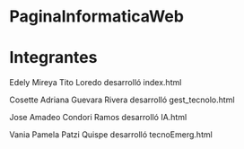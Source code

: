 # PaginaInformaticaWeb

# Integrantes


  Edely Mireya Tito Loredo desarrolló index.html
  
  Cosette Adriana Guevara Rivera desarrolló gest_tecnolo.html
  
  Jose Amadeo Condori Ramos desarrolló IA.html
  
  Vania Pamela Patzi Quispe desarrolló tecnoEmerg.html
